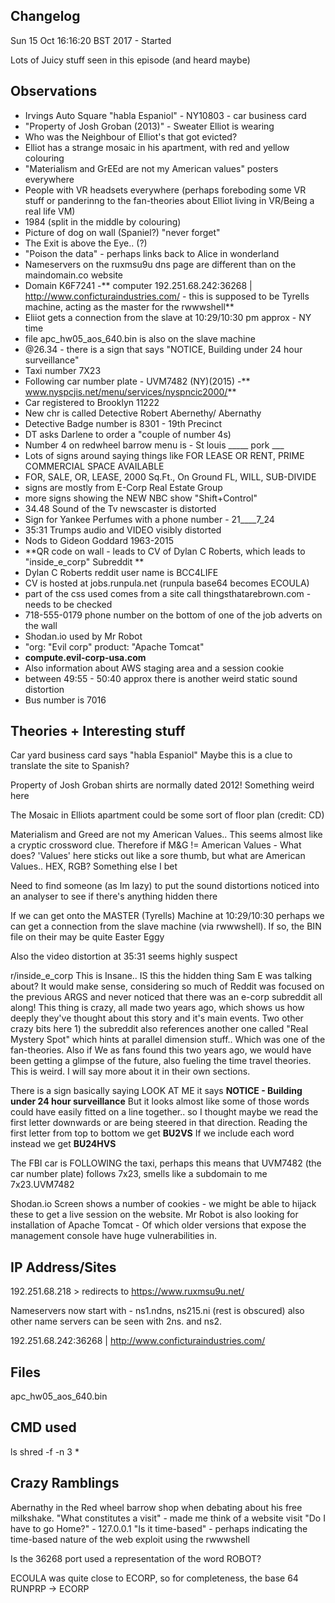 Changelog
--------
Sun 15 Oct 16:16:20 BST 2017 - Started



Lots of Juicy stuff seen in this episode (and heard maybe)


Observations
------------
- Irvings Auto Square "habla Espaniol" - NY10803 - car business card
- "Property of Josh Groban (2013)" - Sweater Elliot is wearing
- Who was the Neighbour of Elliot's that got evicted?
- Elliot has a strange mosaic in his apartment, with red and yellow colouring
- "Materialism and GrEEd are not my American values" posters everywhere
- People with VR headsets everywhere (perhaps foreboding some VR stuff or panderinng to the fan-theories about Elliot living in VR/Being a real life VM)
- 1984 (split in the middle by colouring)
- Picture of dog on wall (Spaniel?) "never forget"
- The Exit is above the Eye.. (?)
- "Poison the data" - perhaps links back to Alice in wonderland
- Nameservers on the ruxmsu9u dns page are different than on the maindomain.co website
- Domain K6F7241
-** computer 192.251.68.242:36268 | http://www.conficturaindustries.com/ - this is supposed to be Tyrells machine, acting as the master for the rwwwshell**
- Eliiot gets a connection from the slave at 10:29/10:30 pm approx - NY time
- file apc_hw05_aos_640.bin is also on the slave machine
- @26.34 - there is a sign that says "NOTICE, Building under 24 hour surveillance"
- Taxi number 7X23
- Following car number plate - UVM7482 (NY)(2015)
-** www.nyspcjis.net/menu/services/nyspncic2000/**
- Car registered to Brooklyn 11222
- New chr is called Detective Robert Abernethy/ Abernathy 
- Detective Badge number is 8301  - 19th Precinct
- DT asks Darlene to order a "couple of number 4s)
- Number 4 on redwheel barrow menu is - St louis _____ pork ___ 
- Lots of signs around saying things like FOR LEASE OR RENT, PRIME COMMERCIAL SPACE AVAILABLE
- FOR, SALE, OR, LEASE, 2000 Sq.Ft., On Ground FL, WILL, SUB-DIVIDE
- signs are mostly from E-Corp Real Estate Group
- more signs showing the NEW NBC show "Shift+Control"
- 34.48 Sound of the Tv newscaster is distorted
- Sign for Yankee Perfumes with a phone number - 21____7_24
- 35:31 Trumps audio and VIDEO visibly distorted
- Nods to Gideon Goddard 1963-2015
- **QR code on wall - leads to CV of Dylan C Roberts, which leads to "inside_e_corp" Subreddit **
- Dylan C Roberts reddit user name is BCC4LIFE
- CV is hosted at jobs.runpula.net (runpula base64 becomes ECOULA)
- part of the css used comes from a site call thingsthatarebrown.com - needs to be checked
- 718-555-0179 phone number on the bottom of one of the job adverts on the wall
- Shodan.io used by Mr Robot
- "org: "Evil corp" product: "Apache Tomcat"
- **compute.evil-corp-usa.com**
- Also information about AWS staging area and a session cookie
- between 49:55 - 50:40 approx there is another weird static sound distortion
- Bus number is 7016


Theories + Interesting stuff
----------------------------

Car yard business card says "habla Espaniol" Maybe this is a clue to translate the site to Spanish? 

Property of Josh Groban shirts are normally dated 2012! Something weird here

The Mosaic in Elliots apartment could be some sort of floor plan (credit: CD) 

Materialism and Greed are not my American Values.. This seems almost like a cryptic crossword clue. 
Therefore if M&G != American Values - What does? 'Values' here sticks out like a sore thumb, but what are American Values.. HEX, RGB? Something else I bet

Need to find someone (as Im lazy) to put the sound distortions noticed into an analyser to see if there's anything hidden there

If we can get onto the MASTER (Tyrells) Machine at 10:29/10:30 perhaps we can get a connection from the slave machine (via rwwwshell). If so, the BIN file on their may be quite Easter Eggy

Also the video distortion at 35:31 seems highly suspect

r/inside_e_corp This is Insane.. IS this the hidden thing Sam E was talking about? It would make sense, considering so much of Reddit was focused on the previous ARGS and never noticed that there was an e-corp subreddit all along!
This thing is crazy, all made two years ago, which shows us how deeply they've thought about this story and it's main events. 
Two other crazy bits here 1) the subreddit also references another one called "Real Mystery Spot" which hints at parallel dimension stuff.. Which was one of the fan-theories. 
Also if We as fans found this two years ago, we would have been getting a glimpse of the future, also fueling the time travel theories. This is weird. I will say more about it in their own sections. 

There is a sign basically saying LOOK AT ME
it says **NOTICE - Building under 24 hour surveillance**
But it looks almost like some of those words could have easily fitted on a line together.. so I thought maybe we read the first letter downwards or are being steered in that direction.
Reading the first letter from top to bottom we get **BU2VS**
If we include each word instead we get **BU24HVS**

The FBI car is FOLLOWING the taxi, perhaps this means that UVM7482 (the car number plate) follows 7x23, smells like a subdomain to me
7x23.UVM7482

Shodan.io Screen shows a number of cookies - we might be able to hijack these to get a live session on the website.
Mr Robot is also looking for installation of Apache Tomcat - Of which older versions that expose the management console have huge vulnerabilities in. 





IP Address/Sites
----------------
192.251.68.218 > redirects to https://www.ruxmsu9u.net/

Nameservers now start with - ns1.ndns, ns215.ni (rest is obscured)
also other name servers can be seen with 2ns. and ns2. 

192.251.68.242:36268 | http://www.conficturaindustries.com/ 

Files
-----
apc_hw05_aos_640.bin


CMD used
--------
ls
shred -f -n 3 *

Crazy Ramblings
---------------

Abernathy in the Red wheel barrow shop when debating about his free milkshake.
"What constitutes a visit" - made me think of a website visit
"Do I have to go Home?" - 127.0.0.1 
"Is it time-based"  - perhaps indicating the time-based nature of the web exploit using the rwwwshell

Is the 36268 port used a representation of the word ROBOT? 

ECOULA was quite close to ECORP, so for completeness, the base 64 RUNPRP -> ECORP
